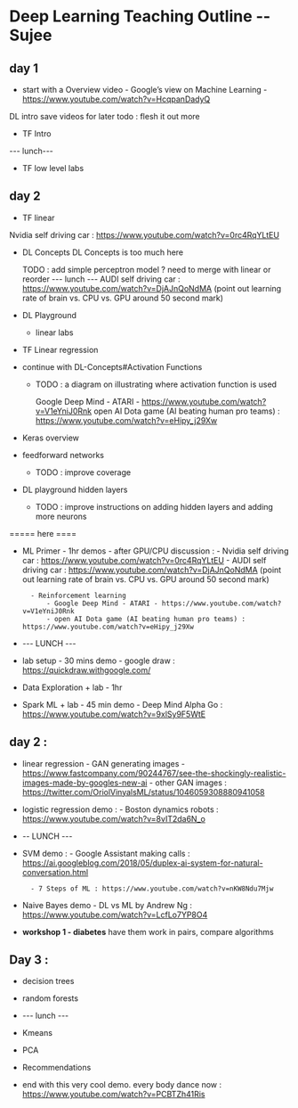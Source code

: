 # Deep Learning Teaching Outline -- Sujee

## day 1

- start with a Overview video
        - Google’s view on Machine Learning - https://www.youtube.com/watch?v=HcqpanDadyQ


DL intro 
    save videos for later
    todo : flesh it out more

- TF Intro 

--- lunch--- 

- TF low level
    labs

## day 2

- TF linear 

Nvidia self driving car : https://www.youtube.com/watch?v=0rc4RqYLtEU
- DL Concepts
    DL Concepts is too much here
    
    TODO : add simple perceptron model ? 
            need to merge with linear or reorder
--- lunch ---
AUDI self driving car :  https://www.youtube.com/watch?v=DjAJnQoNdMA
  (point out learning rate of brain vs. CPU vs. GPU around 50 second mark)
- DL Playground 
    - linear labs 
- TF Linear regression
- continue with DL-Concepts#Activation Functions 
    - TODO : a diagram on illustrating where activation function is used 

        Google Deep Mind - ATARI - https://www.youtube.com/watch?v=V1eYniJ0Rnk
        open AI Dota game (AI beating human pro teams) : https://www.youtube.com/watch?v=eHipy_j29Xw

    
- Keras overview 
- feedforward networks 
    - TODO : improve coverage
- DL playground hidden layers 
    - TODO : improve instructions on adding hidden layers and adding more neurons



===== here ====





- ML Primer - 1hr
    demos
        - after GPU/CPU discussion :
            - Nvidia self driving car : https://www.youtube.com/watch?v=0rc4RqYLtEU
            - AUDI self driving car :  https://www.youtube.com/watch?v=DjAJnQoNdMA
              (point out learning rate of brain vs. CPU vs. GPU around 50 second mark)

        - Reinforcement learning
            - Google Deep Mind - ATARI - https://www.youtube.com/watch?v=V1eYniJ0Rnk
            - open AI Dota game (AI beating human pro teams) : https://www.youtube.com/watch?v=eHipy_j29Xw


- --- LUNCH ---

- lab setup - 30 mins
    demo
        - google draw :  https://quickdraw.withgoogle.com/

- Data Exploration + lab - 1hr

- Spark ML + lab - 45 min
    demo
        - Deep Mind Alpha Go : https://www.youtube.com/watch?v=9xlSy9F5WtE

## day 2 :
- linear regression
        - GAN generating images  - https://www.fastcompany.com/90244767/see-the-shockingly-realistic-images-made-by-googles-new-ai
        - other GAN images : https://twitter.com/OriolVinyalsML/status/1046059308880941058
- logistic regression
    demo :
        - Boston dynamics robots : https://www.youtube.com/watch?v=8vIT2da6N_o
- -- LUNCH ---
- SVM
    demo :
        - Google Assistant making calls : https://ai.googleblog.com/2018/05/duplex-ai-system-for-natural-conversation.html

        - 7 Steps of ML : https://www.youtube.com/watch?v=nKW8Ndu7Mjw

- Naive Bayes
    demo
        - DL vs ML by Andrew Ng : https://www.youtube.com/watch?v=LcfLo7YP8O4

- **workshop 1 - diabetes**
    have them work in pairs, compare algorithms

## Day 3 :
- decision trees

- random forests
- --- lunch ---

- Kmeans
- PCA
- Recommendations

- end with this very cool demo.
    every body dance now : https://www.youtube.com/watch?v=PCBTZh41Ris

